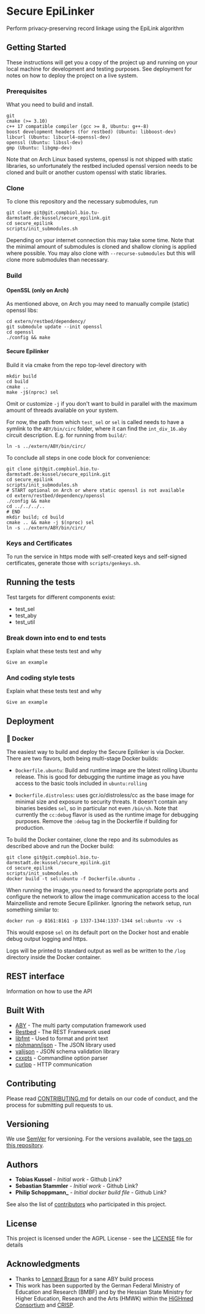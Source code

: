 # Secure EpiLinker

Perform privacy-preserving record linkage using the EpiLink algorithm

## Getting Started

These instructions will get you a copy of the project up and running on your local machine for development and testing purposes. See deployment for notes on how to deploy the project on a live system.

### Prerequisites

What you need to build and install.

```
git
cmake (>= 3.10)
c++ 17 compatible compiler (gcc >= 8, Ubuntu: g++-8)
boost development headers (for restbed) (Ubuntu: libboost-dev)
libcurl (Ubuntu: libcurl4-openssl-dev)
openssl (Ubuntu: libssl-dev)
gmp (Ubuntu: libgmp-dev)
```

Note that on Arch Linux based systems, openssl is not shipped with static
libraries, so unfortunately the restbed included openssl version needs to
be cloned and built or another custom openssl with static libraries.

### Clone

To clone this repository and the necessary submodules, run

```
git clone git@git.compbiol.bio.tu-darmstadt.de:kussel/secure_epilink.git
cd secure_epilink
scripts/init_submodules.sh
```

Depending on your internet connection this may take some time. Note that the
minimal amount of submodules is cloned and shallow cloning is applied where
possible. You may also clone with `--recurse-submodules` but this will clone
more submodules than necessary.

### Build

#### OpenSSL (only on Arch)

As mentioned above, on Arch you may need to manually compile (static) openssl
libs:
```
cd extern/restbed/dependency/
git submodule update --init openssl
cd openssl
./config && make
```

#### Secure Epilinker

Build it via cmake from the repo top-level directory with
```
mkdir build
cd build
cmake ..
make -j$(nproc) sel
```

Omit or customize `-j` if you don't want to build in parallel with the maximum
amount of threads available on your system.

For now, the path from which `test_sel` or `sel` is called needs to have a
symlink to the `ABY/bin/circ` folder, where it can find the `int_div_16.aby`
circuit description. E.g. for running from `build/`:

```
ln -s ../extern/ABY/bin/circ/
```

To conclude all steps in one code block for convenience:

```
git clone git@git.compbiol.bio.tu-darmstadt.de:kussel/secure_epilink.git
cd secure_epilink
scripts/init_submodules.sh
# START optional on Arch or where static openssl is not available
cd extern/restbed/dependency/openssl
./config && make
cd ../../../..
# END
mkdir build; cd build
cmake .. && make -j $(nproc) sel
ln -s ../extern/ABY/bin/circ/
```

### Keys and Certificates

To run the service in https mode with self-created keys and self-signed
certificates, generate those with `scripts/genkeys.sh`.

## Running the tests

Test targets for different components exist:

  * test_sel
  * test_aby
  * test_util

### Break down into end to end tests

Explain what these tests test and why

```
Give an example
```

### And coding style tests

Explain what these tests test and why

```
Give an example
```

## Deployment

### :whale: Docker
The easiest way to build and deploy the Secure Epilinker is via Docker.
There are two flavors, both being multi-stage Docker builds:

* `Dockerfile.ubuntu`: Build and runtime image are the latest rolling Ubuntu
  release. This is good for debugging the runtime image as you have access to
  the basic tools included in `ubuntu:rolling`

* `Dockerfile.distroless`: uses gcr.io/distroless/cc as the base image for
  minimal size and exposure to security threats. It doesn't contain any binaries
  besides `sel`, so in particular not even `/bin/sh`. Note that currently the
  `cc:debug` flavor is used as the runtime image for debugging purposes. Remove
  the `:debug` tag in the Dockerfile if building for production.

To build the Docker container, clone the repo and its submodules as described
above and run the Docker build:

```
git clone git@git.compbiol.bio.tu-darmstadt.de:kussel/secure_epilink.git
cd secure_epilink
scripts/init_submodules.sh
docker build -t sel:ubuntu -f Dockerfile.ubuntu .
```

When running the image, you need to forward the appropriate ports and configure
the network to allow the image communication access to the local Mainzelliste
and remote Secure Epilinker. Ignoring the network setup, run something similar
to:

```
docker run -p 8161:8161 -p 1337-1344:1337-1344 sel:ubuntu -vv -s
```

This would expose `sel` on its default port on the Docker host and enable
debug output logging and https.

Logs will be printed to standard output as well as be written to the `/log`
directory inside the Docker container.

## REST interface

Information on how to use the API

## Built With

* [ABY](https://github.com/encryptogroup/ABY/) - The multi party computation framework used
* [Restbed](https://github.com/Corvusoft/restbed/) - The REST Framework used
* [libfmt](https://github.com/fmtlib/fmt/) - Used to format and print text
* [nlohmann/json](https://github.com/nlohmann/json/) - The JSON library used
* [valijson](https://github.com/tristanpenman/valijson) - JSON schema validation library
* [cxxpts](https://github.com/jarro2783/cxxopts/) - Commandline option parser
* [curlpp](https://github.com/jpbarrette/curlpp) - HTTP communication

## Contributing

Please read [CONTRIBUTING.md](CONTRIBUTING.md) for details on our code of conduct, and the process for submitting pull requests to us.

## Versioning

We use [SemVer](http://semver.org/) for versioning. For the versions available, see the [tags on this repository](https://git.compbiol.bio.tu-darmstadt.de/kussel/secure_epilink/tags). 

## Authors

* **Tobias Kussel** - *Initial work* - Github Link?
* **Sebastian Stammler** - *Initial work* - Github Link?
* **Philip Schoppmann_** - _Initial docker build file_ - Github Link?

See also the list of [contributors](https://git.compbiol.bio.tu-darmstadt.de/kussel/secure_epilink/graphs/dev) who participated in this project.

## License

This project is licensed under the AGPL License - see the [LICENSE](LICENSE) file for details

## Acknowledgments

* Thanks to [Lennard Braun](https://github.com/lenerd/ABY-build) for a sane ABY build process
* This work has been supported by the German Federal Ministry of Education and Research (BMBF) and by the Hessian State Ministry for Higher Education, Research and the Arts (HMWK) within the [HiGHmed Consortium](http://www.highmed.org) and [CRISP](http://www.crisp-da.de).

